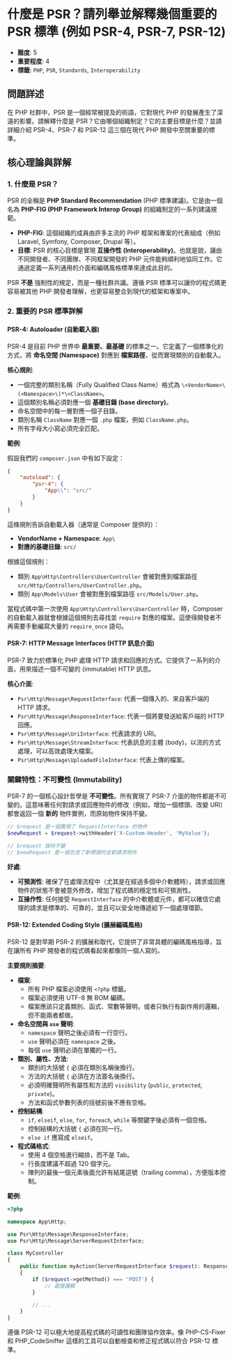 # 什麼是 PSR？請列舉並解釋幾個重要的 PSR 標準 (例如 PSR-4, PSR-7, PSR-12)

- **難度**: 5
- **重要程度**: 4
- **標籤**: `PHP`, `PSR`, `Standards`, `Interoperability`

## 問題詳述

在 PHP 社群中，PSR 是一個經常被提及的術語，它對現代 PHP 的發展產生了深遠的影響。請解釋什麼是 PSR？它由哪個組織制定？它的主要目標是什麼？並請詳細介紹 PSR-4、PSR-7 和 PSR-12 這三個在現代 PHP 開發中至關重要的標準。

## 核心理論與詳解

### 1. 什麼是 PSR？

PSR 的全稱是 **PHP Standard Recommendation** (PHP 標準建議)。它是由一個名為 **PHP-FIG (PHP Framework Interop Group)** 的組織制定的一系列建議規範。

- **PHP-FIG**: 這個組織的成員由許多主流的 PHP 框架和專案的代表組成（例如 Laravel, Symfony, Composer, Drupal 等）。
- **目標**: PSR 的核心目標是實現 **互操作性 (Interoperability)**。也就是說，讓由不同開發者、不同團隊、不同框架開發的 PHP 元件能夠順利地協同工作。它通過定義一系列通用的介面和編碼風格標準來達成此目的。

PSR **不是** 強制性的規定，而是一種社群共識。遵循 PSR 標準可以讓你的程式碼更容易被其他 PHP 開發者理解，也更容易整合到現代的框架和專案中。

### 2. 重要的 PSR 標準詳解

#### PSR-4: Autoloader (自動載入器)

PSR-4 是目前 PHP 世界中 **最重要、最基礎** 的標準之一。它定義了一個標準化的方式，將 **命名空間 (Namespace)** 對應到 **檔案路徑**，從而實現類別的自動載入。

**核心規則**:

- 一個完整的類別名稱（Fully Qualified Class Name）格式為 `\<VendorName>\(<Namespace>\)*\<ClassName>`。
- 這個類別名稱必須對應一個 **基礎目錄 (base directory)**。
- 命名空間中的每一層對應一個子目錄。
- 類別名稱 `ClassName` 對應一個 `.php` 檔案，例如 `ClassName.php`。
- 所有字母大小寫必須完全匹配。

**範例**:

假設我們的 `composer.json` 中有如下設定：

```json
{
    "autoload": {
        "psr-4": {
            "App\\": "src/"
        }
    }
}
```

這條規則告訴自動載入器（通常是 Composer 提供的）：

- **VendorName + Namespace**: `App\`
- **對應的基礎目錄**: `src/`

根據這個規則：

- 類別 `App\Http\Controllers\UserController` 會被對應到檔案路徑 `src/Http/Controllers/UserController.php`。
- 類別 `App\Models\User` 會被對應到檔案路徑 `src/Models/User.php`。

當程式碼中第一次使用 `App\Http\Controllers\UserController` 時，Composer 的自動載入器就會根據這個規則去尋找並 `require` 對應的檔案。這使得開發者不再需要手動編寫大量的 `require_once` 語句。

#### PSR-7: HTTP Message Interfaces (HTTP 訊息介面)

PSR-7 致力於標準化 PHP 處理 HTTP 請求和回應的方式。它提供了一系列的介面，用來描述一個不可變的 (immutable) HTTP 訊息。

**核心介面**:

- `Psr\Http\Message\RequestInterface`: 代表一個傳入的、來自客戶端的 HTTP 請求。
- `Psr\Http\Message\ResponseInterface`: 代表一個將要發送給客戶端的 HTTP 回應。
- `Psr\Http\Message\UriInterface`: 代表請求的 URI。
- `Psr\Http\Message\StreamInterface`: 代表訊息的主體 (body)，以流的方式處理，可以高效處理大檔案。
- `Psr\Http\Message\UploadedFileInterface`: 代表上傳的檔案。

### 關鍵特性：不可變性 (Immutability)

PSR-7 的一個核心設計哲學是 **不可變性**。所有實現了 PSR-7 介面的物件都是不可變的。這意味著任何對請求或回應物件的修改（例如，增加一個標頭、改變 URI）都會返回一個 **新的** 物件實例，而原始物件保持不變。

```php
// $request 是一個實現了 RequestInterface 的物件
$newRequest = $request->withHeader('X-Custom-Header', 'MyValue');

// $request 保持不變
// $newRequest 是一個包含了新標頭的全新請求物件
```

**好處**:

- **可預測性**: 確保了在處理流程中（尤其是在經過多個中介軟體時），請求或回應物件的狀態不會被意外修改，增加了程式碼的穩定性和可預測性。
- **互操作性**: 任何接受 `RequestInterface` 的中介軟體或元件，都可以確信它處理的請求是標準的、可靠的，並且可以安全地傳遞給下一個處理環節。

#### PSR-12: Extended Coding Style (擴展編碼風格)

PSR-12 是對早期 PSR-2 的擴展和取代，它提供了非常具體的編碼風格指導，旨在讓所有 PHP 開發者的程式碼看起來都像同一個人寫的。

**主要規則摘要**:

- **檔案**:
  - 所有 PHP 檔案必須使用 `<?php` 標籤。
  - 檔案必須使用 UTF-8 無 BOM 編碼。
  - 檔案應該只定義類別、函式、常數等聲明，或者只執行有副作用的邏輯，但不能兩者都做。
- **命名空間與 `use` 聲明**:
  - `namespace` 聲明之後必須有一行空行。
  - `use` 聲明必須在 `namespace` 之後。
  - 每個 `use` 聲明必須在單獨的一行。
- **類別、屬性、方法**:
  - 類別的大括號 `{` 必須在類別名稱後換行。
  - 方法的大括號 `{` 必須在方法簽名後換行。
  - 必須明確聲明所有屬性和方法的 `visibility` (`public`, `protected`, `private`)。
  - 方法和函式參數列表的括號前後不應有空格。
- **控制結構**:
  - `if`, `elseif`, `else`, `for`, `foreach`, `while` 等關鍵字後必須有一個空格。
  - 控制結構的大括號 `{` 必須在同一行。
  - `else if` 應寫成 `elseif`。
- **程式碼格式**:
  - 使用 4 個空格進行縮排，而不是 Tab。
  - 行長度建議不超過 120 個字元。
  - 陣列的最後一個元素後面允許有結尾逗號（trailing comma），方便版本控制。

**範例**:

```php
<?php

namespace App\Http;

use Psr\Http\Message\ResponseInterface;
use Psr\Http\Message\ServerRequestInterface;

class MyController
{
    public function myAction(ServerRequestInterface $request): ResponseInterface
    {
        if ($request->getMethod() === 'POST') {
            // 處理邏輯
        }

        // ...
    }
}
```

遵循 PSR-12 可以極大地提高程式碼的可讀性和團隊協作效率。像 PHP-CS-Fixer 和 PHP_CodeSniffer 這樣的工具可以自動檢查和修正程式碼以符合 PSR-12 標準。
